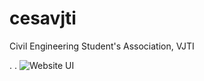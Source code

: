 # cesavjti
Civil Engineering Student's Association, VJTI

.
.
![Website UI]("https://github.com/omkarr2102/cesavjti/blob/main/oie_png.png")
